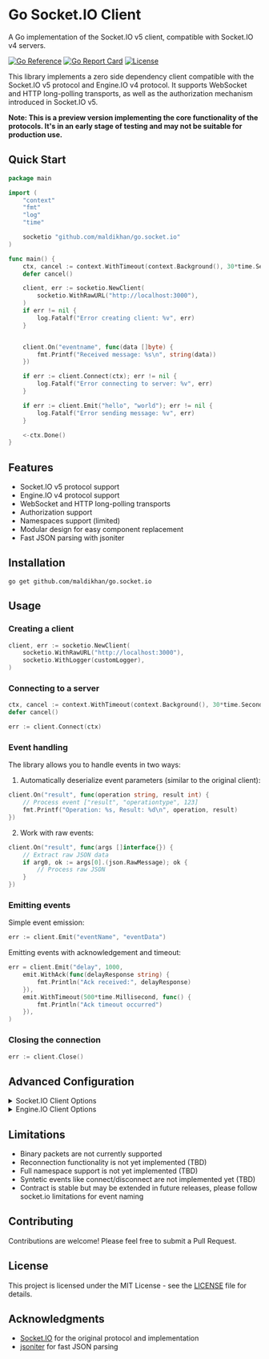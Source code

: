 # Go Socket.IO Client

A Go implementation of the Socket.IO v5 client, compatible with Socket.IO v4 servers.

[![Go Reference](https://pkg.go.dev/badge/github.com/maldikhan/go.socket.io.svg)](https://pkg.go.dev/github.com/maldikhan/go.socket.io)
[![Go Report Card](https://goreportcard.com/badge/github.com/maldikhan/go.socket.io)](https://goreportcard.com/report/github.com/maldikhan/go.socket.io)
[![License](https://img.shields.io/badge/license-MIT-blue.svg)](https://github.com/maldikhan/go.socket.io/blob/main/LICENSE)

This library implements a zero side dependency client compatible with the Socket.IO v5 protocol and Engine.IO v4 protocol. It supports WebSocket and HTTP long-polling transports, as well as the authorization mechanism introduced in Socket.IO v5.

**Note: This is a preview version implementing the core functionality of the protocols. It's in an early stage of testing and may not be suitable for production use.**

## Quick Start

```go
package main

import (
	"context"
	"fmt"
	"log"
	"time"

	socketio "github.com/maldikhan/go.socket.io"
)

func main() {
	ctx, cancel := context.WithTimeout(context.Background(), 30*time.Second)
	defer cancel()

	client, err := socketio.NewClient(
		socketio.WithRawURL("http://localhost:3000"),
	)
	if err != nil {
		log.Fatalf("Error creating client: %v", err)
	}


	client.On("eventname", func(data []byte) {
		fmt.Printf("Received message: %s\n", string(data))
	})

	if err := client.Connect(ctx); err != nil {
		log.Fatalf("Error connecting to server: %v", err)
	}

	if err := client.Emit("hello", "world"); err != nil {
		log.Fatalf("Error sending message: %v", err)
	}

	<-ctx.Done()
}
```

## Features

- Socket.IO v5 protocol support
- Engine.IO v4 protocol support
- WebSocket and HTTP long-polling transports
- Authorization support
- Namespaces support (limited)
- Modular design for easy component replacement
- Fast JSON parsing with jsoniter

## Installation

```
go get github.com/maldikhan/go.socket.io
```

## Usage

### Creating a client

```go
client, err := socketio.NewClient(
	socketio.WithRawURL("http://localhost:3000"),
	socketio.WithLogger(customLogger),
)
```

### Connecting to a server

```go
ctx, cancel := context.WithTimeout(context.Background(), 30*time.Second)
defer cancel()

err := client.Connect(ctx)
```

### Event handling

The library allows you to handle events in two ways:

1. Automatically deserialize event parameters (similar to the original client):

```go
client.On("result", func(operation string, result int) {
	// Process event ["result", "operationtype", 123]
	fmt.Printf("Operation: %s, Result: %d\n", operation, result)
})
```

2. Work with raw events:

```go
client.On("result", func(args []interface{}) {
	// Extract raw JSON data
	if arg0, ok := args[0].(json.RawMessage); ok {
		// Process raw JSON
	}
})
```

### Emitting events

Simple event emission:

```go
err := client.Emit("eventName", "eventData")
```

Emitting events with acknowledgement and timeout:

```go
err = client.Emit("delay", 1000,
	emit.WithAck(func(delayResponse string) {
		fmt.Println("Ack received:", delayResponse)
	}),
	emit.WithTimeout(500*time.Millisecond, func() {
		fmt.Println("Ack timeout occurred")
	}),
)
```

### Closing the connection

```go
err := client.Close()
```

## Advanced Configuration

<details>
<summary>Socket.IO Client Options</summary>

- `WithURL(*url.URL)`: Set the server URL
- `WithRawURL(string)`: Set the server URL as a string
- `WithEngineIOClient(EngineIOClient)`: Use a custom Engine.IO client
- `WithDefaultNamespace(string)`: Set the default namespace
- `WithLogger(Logger)`: Use a custom logger
- `WithTimer(Timer)`: Use a custom timer
- `WithParser(Parser)`: Use a custom parser (see [jsoniter fast default event parser implementation](./socket.io/v5/parser/default/jsoniter/))

</details>

<details>
<summary>Engine.IO Client Options</summary>

- `WithURL(*url.URL)`: Set the server URL
- `WithRawURL(string)`: Set the server URL as a string
- `WithLogger(Logger)`: Use a custom logger
- `WithTransport(Transport)`: Use a specific transport
- `WithSupportedTransports([]Transport)`: Set supported transports
- `WithParser(Parser)`: Use a custom parser
- `WithReconnectAttempts(int)`: Set the number of reconnect attempts
- `WithReconnectWait(time.Duration)`: Set the wait time between reconnect attempts

</details>

## Limitations

- Binary packets are not currently supported
- Reconnection functionality is not yet implemented (TBD)
- Full namespace support is not yet implemented (TBD)
- Syntetic events like connect/disconnect are not implemented yet (TBD)
- Contract is stable but may be extended in future releases, please follow socket.io limitations for event naming

## Contributing

Contributions are welcome! Please feel free to submit a Pull Request.

## License

This project is licensed under the MIT License - see the [LICENSE](LICENSE) file for details.

## Acknowledgments

- [Socket.IO](https://socket.io/) for the original protocol and implementation
- [jsoniter](https://github.com/json-iterator/go) for fast JSON parsing

